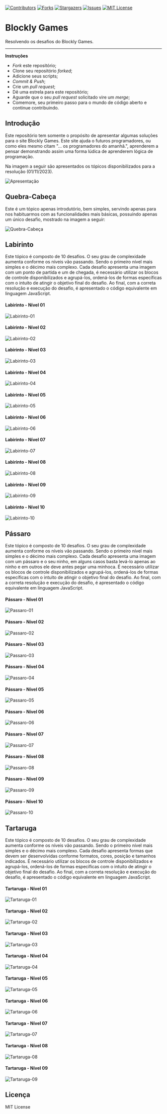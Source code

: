 [![Contributors][contributors-shield]][contributors-url]
[![Forks][forks-shield]][forks-url]
[![Stargazers][stars-shield]][stars-url]
[![Issues][issues-shield]][issues-url]
[![MIT License][license-shield]][license-url]

[contributors-shield]: https://img.shields.io/github/contributors/J-o-n-a-s/Blockly_Games.svg?style=for-the-badge
[contributors-url]: https://github.com/J-o-n-a-s/Blockly_Games/graphs/contributors
[forks-shield]: https://img.shields.io/github/forks/J-o-n-a-s/Blockly_Games.svg?style=for-the-badge
[forks-url]: https://github.com/J-o-n-a-s/Blockly_Games/network/members
[stars-shield]: https://img.shields.io/github/stars/J-o-n-a-s/Blockly_Games.svg?style=for-the-badge
[stars-url]: https://github.com/J-o-n-a-s/Blockly_Games/stargazers
[issues-shield]: https://img.shields.io/github/issues/J-o-n-a-s/Blockly_Games.svg?style=for-the-badge
[issues-url]: https://github.com/J-o-n-a-s/Blockly_Games/issues
[license-shield]: https://img.shields.io/github/license/J-o-n-a-s/Blockly_Games.svg?style=for-the-badge
[license-url]: https://github.com/J-o-n-a-s/Blockly_Games/blob/master/LICENSE

# Blockly Games
Resolvendo os desafios do Blockly Games.

-------------

**Instruções**

 - *Fork* este repositório;
 - Clone seu repositório *forked*;
 - Adicione seus scripts;
 - *Commit & Push*;
 - Crie um *pull request*;
 - Dê uma estrela para este repositório;
 - Aguarde que o seu *pull request* solicitado vire um *merge*;
 - Comemore, seu primeiro passo para o mundo de código aberto e continue contribuindo.

## Introdução

Este repositório tem somente o propósito de apresentar algumas soluções para o site Blockly Games. Este site ajuda o futuros programadores, ou como eles mesmo citam "... os programadores do amanhã.", aprenderem a pensar demonstrando assim uma forma lúdica de aprenderem lógica de programação.

Na imagem a seguir são apresentados os tópicos disponibilizados para a resolução (01/11/2023).

![Apresentação](img/Inicio.png)

## Quebra-Cabeça

Este é um tópico apenas introdutório, bem simples, servindo apenas para nos habituarmos com as funcionalidades mais básicas, possuindo apenas um único desafio, mostrado na imagem a seguir:

![Quebra-Cabeça](img/Quebra-Cabeça.png)

## Labirinto

Este tópico é composto de 10 desafios. O seu grau de complexidade aumenta conforme os níveis vão passando. Sendo o primeiro nível mais simples e o décimo mais complexo. Cada desafio apresenta uma imagem com um ponto de partida e um de chegada, é necessário utilizar os blocos de controle disponibilizados e agrupá-los, ordená-los de formas específicas com o intuito de atingir o objetivo final do desafio. Ao final, com a correta resolução e execução do desafio, é apresentado o código equivalente em linguagem JavaScript.

#### Labirinto - Nível 01

![Labirinto-01](img/Blockly_Labirinto_01.gif)

#### Labirinto - Nível 02

![Labirinto-02](img/Blockly_Labirinto_02.gif)

#### Labirinto - Nível 03

![Labirinto-03](img/Blockly_Labirinto_03.gif)

#### Labirinto - Nível 04

![Labirinto-04](img/Blockly_Labirinto_04.gif)

#### Labirinto - Nível 05

![Labirinto-05](img/Blockly_Labirinto_05.gif)

#### Labirinto - Nível 06

![Labirinto-06](img/Blockly_Labirinto_06.gif)

#### Labirinto - Nível 07

![Labirinto-07](img/Blockly_Labirinto_07.gif)

#### Labirinto - Nível 08

![Labirinto-08](img/Blockly_Labirinto_08.gif)

#### Labirinto - Nível 09

![Labirinto-09](img/Blockly_Labirinto_09.gif)

#### Labirinto - Nível 10

![Labirinto-10](img/Blockly_Labirinto_10.gif)

## Pássaro

Este tópico é composto de 10 desafios. O seu grau de complexidade aumenta conforme os níveis vão passando. Sendo o primeiro nível mais simples e o décimo mais complexo. Cada desafio apresenta uma imagem com um pássaro e o seu ninho, em alguns casos basta levá-lo apenas ao ninho e em outros ele deve antes pegar uma minhoca. É necessário utilizar os blocos de controle disponibilizados e agrupá-los, ordená-los de formas específicas com o intuito de atingir o objetivo final do desafio. Ao final, com a correta resolução e execução do desafio, é apresentado o código equivalente em linguagem JavaScript.

#### Pássaro - Nível 01

![Passaro-01](img/Blockly_Passaro_01.gif)

#### Pássaro - Nível 02

![Passaro-02](img/Blockly_Passaro_02.gif)

#### Pássaro - Nível 03

![Passaro-03](img/Blockly_Passaro_03.gif)

#### Pássaro - Nível 04

![Passaro-04](img/Blockly_Passaro_04.gif)

#### Pássaro - Nível 05

![Passaro-05](img/Blockly_Passaro_05.gif)

#### Pássaro - Nível 06

![Passaro-06](img/Blockly_Passaro_06.gif)

#### Pássaro - Nível 07

![Passaro-07](img/Blockly_Passaro_07.gif)

#### Pássaro - Nível 08

![Passaro-08](img/Blockly_Passaro_08.gif)

#### Pássaro - Nível 09

![Passaro-09](img/Blockly_Passaro_09.gif)

#### Pássaro - Nível 10

![Passaro-10](img/Blockly_Passaro_10.gif)

## Tartaruga

Este tópico é composto de 10 desafios. O seu grau de complexidade aumenta conforme os níveis vão passando. Sendo o primeiro nível mais simples e o décimo mais complexo. Cada desafio apresenta formas que devem ser desenvolvidas conforme formatos, cores, posição e tamanhos indicados. É necessário utilizar os blocos de controle disponibilizados e agrupá-los, ordená-los de formas específicas com o intuito de atingir o objetivo final do desafio. Ao final, com a correta resolução e execução do desafio, é apresentado o código equivalente em linguagem JavaScript.

#### Tartaruga - Nível 01

![Tartaruga-01](img/Blockly_Tartaruga_01.gif)

#### Tartaruga - Nível 02

![Tartaruga-02](img/Blockly_Tartaruga_02.gif)

#### Tartaruga - Nível 03

![Tartaruga-03](img/Blockly_Tartaruga_03.gif)

#### Tartaruga - Nível 04

![Tartaruga-04](img/Blockly_Tartaruga_04.gif)

#### Tartaruga - Nível 05

![Tartaruga-05](img/Blockly_Tartaruga_05.gif)

#### Tartaruga - Nível 06

![Tartaruga-06](img/Blockly_Tartaruga_06.gif)

#### Tartaruga - Nível 07

![Tartaruga-07](img/Blockly_Tartaruga_07.gif)

#### Tartaruga - Nível 08

![Tartaruga-08](img/Blockly_Tartaruga_08.gif)

#### Tartaruga - Nível 09

![Tartaruga-09](img/Blockly_Tartaruga_09.gif)

## Licença

MIT License

